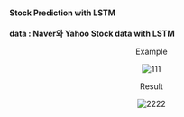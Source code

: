 #### Stock Prediction with LSTM



**data : Naver와 Yahoo Stock data with LSTM**

<div align=center>

Example

![111](https://user-images.githubusercontent.com/59076451/125172996-b1238980-e1f7-11eb-818e-bca47ead5534.PNG)


Result

![2222](https://user-images.githubusercontent.com/59076451/125172997-b1bc2000-e1f7-11eb-8812-c1245de045fa.PNG)

</div>  

